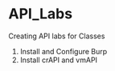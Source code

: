 # API_Labs
Creating API labs for Classes

1. Install and Configure Burp
2. Install crAPI and vmAPI

